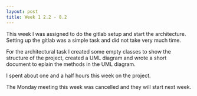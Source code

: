 ```yaml
---
layout: post
title: Week 1 2.2 - 8.2
---
```


This week I was assigned to do the gitlab setup and start the architecture. Setting up the gitlab was a simple task and did not take very much time. 

For the architectural task I created some empty classes to show the structure of the project, created a UML diagram and wrote a short document to eplain the methods in the UML diagram.

I spent about one and a half hours this week on the project. 

The Monday meeting this week was cancelled and they will start next week.
